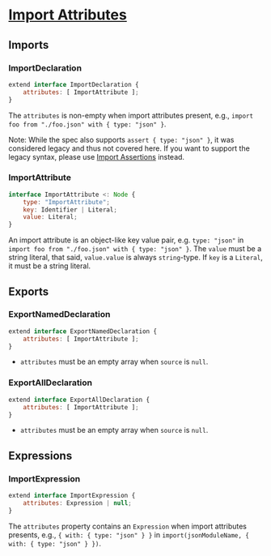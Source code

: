 # [Import Attributes][proposal-import-attributes]

## Imports

### ImportDeclaration

```js
extend interface ImportDeclaration {
    attributes: [ ImportAttribute ];
}
```

The `attributes` is non-empty when import attributes present, e.g., `import foo from "./foo.json" with { type: "json" }`.

Note: While the spec also supports `assert { type: "json" }`, it was considered legacy and thus not covered here. If you want to support the legacy syntax, please use [Import Assertions](../stage3/import-assertions.md) instead.

### ImportAttribute

```js
interface ImportAttribute <: Node {
    type: "ImportAttribute";
    key: Identifier | Literal;
    value: Literal;
}
```

An import attribute is an object-like key value pair, e.g. `type: "json"` in `import foo from "./foo.json" with { type: "json" }`. The `value` must be a string literal, that said, `value.value` is always `string`-type. If `key` is a `Literal`, it must be a string literal.

## Exports

### ExportNamedDeclaration

```js
extend interface ExportNamedDeclaration {
    attributes: [ ImportAttribute ];
}
```
- `attributes` must be an empty array when `source` is `null`.

### ExportAllDeclaration

```js
extend interface ExportAllDeclaration {
    attributes: [ ImportAttribute ];
}
```
- `attributes` must be an empty array when `source` is `null`.

## Expressions

### ImportExpression

```js
extend interface ImportExpression {
    attributes: Expression | null;
}
```

The `attributes` property contains an `Expression` when import attributes presents, e.g., `{ with: { type: "json" } }` in `import(jsonModuleName, { with: { type: "json" } })`.

[proposal-import-attributes]: https://github.com/tc39/proposal-import-attributes

